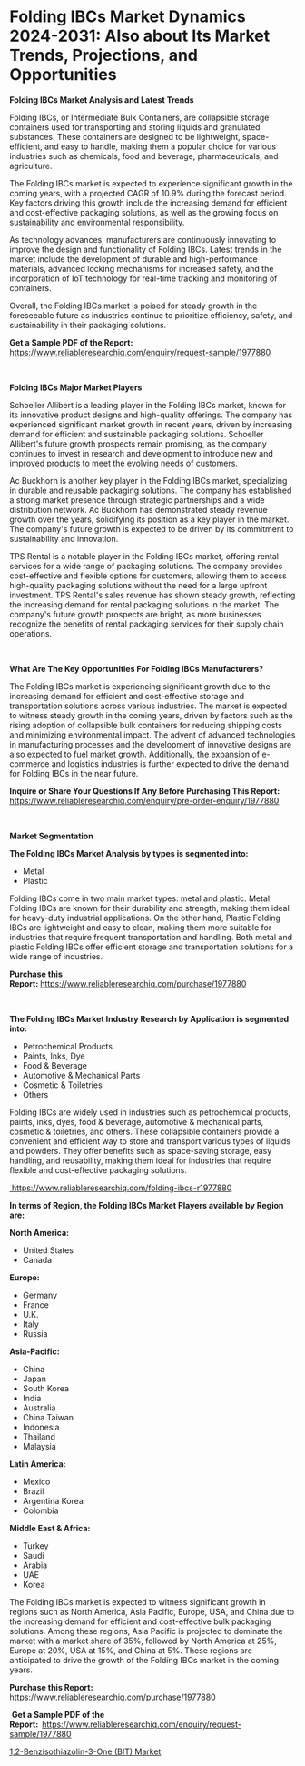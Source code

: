 <p><h1>Folding IBCs Market Dynamics 2024-2031: Also about Its Market Trends, Projections, and Opportunities</h1></p><p><strong>Folding IBCs Market Analysis and Latest Trends</strong></p>
<p><p>Folding IBCs, or Intermediate Bulk Containers, are collapsible storage containers used for transporting and storing liquids and granulated substances. These containers are designed to be lightweight, space-efficient, and easy to handle, making them a popular choice for various industries such as chemicals, food and beverage, pharmaceuticals, and agriculture.</p><p>The Folding IBCs market is expected to experience significant growth in the coming years, with a projected CAGR of 10.9% during the forecast period. Key factors driving this growth include the increasing demand for efficient and cost-effective packaging solutions, as well as the growing focus on sustainability and environmental responsibility.</p><p>As technology advances, manufacturers are continuously innovating to improve the design and functionality of Folding IBCs. Latest trends in the market include the development of durable and high-performance materials, advanced locking mechanisms for increased safety, and the incorporation of IoT technology for real-time tracking and monitoring of containers.</p><p>Overall, the Folding IBCs market is poised for steady growth in the foreseeable future as industries continue to prioritize efficiency, safety, and sustainability in their packaging solutions.</p></p>
<p><strong>Get a Sample PDF of the Report:&nbsp;</strong> <a href="https://www.reliableresearchiq.com/enquiry/request-sample/1977880">https://www.reliableresearchiq.com/enquiry/request-sample/1977880</a></p>
<p>&nbsp;</p>
<p><strong>Folding IBCs Major Market Players</strong></p>
<p><p>Schoeller Allibert is a leading player in the Folding IBCs market, known for its innovative product designs and high-quality offerings. The company has experienced significant market growth in recent years, driven by increasing demand for efficient and sustainable packaging solutions. Schoeller Allibert's future growth prospects remain promising, as the company continues to invest in research and development to introduce new and improved products to meet the evolving needs of customers.</p><p>Ac Buckhorn is another key player in the Folding IBCs market, specializing in durable and reusable packaging solutions. The company has established a strong market presence through strategic partnerships and a wide distribution network. Ac Buckhorn has demonstrated steady revenue growth over the years, solidifying its position as a key player in the market. The company's future growth is expected to be driven by its commitment to sustainability and innovation.</p><p>TPS Rental is a notable player in the Folding IBCs market, offering rental services for a wide range of packaging solutions. The company provides cost-effective and flexible options for customers, allowing them to access high-quality packaging solutions without the need for a large upfront investment. TPS Rental's sales revenue has shown steady growth, reflecting the increasing demand for rental packaging solutions in the market. The company's future growth prospects are bright, as more businesses recognize the benefits of rental packaging services for their supply chain operations.</p></p>
<p>&nbsp;</p>
<p><strong>What Are The Key Opportunities For Folding IBCs Manufacturers?</strong></p>
<p><p>The Folding IBCs market is experiencing significant growth due to the increasing demand for efficient and cost-effective storage and transportation solutions across various industries. The market is expected to witness steady growth in the coming years, driven by factors such as the rising adoption of collapsible bulk containers for reducing shipping costs and minimizing environmental impact. The advent of advanced technologies in manufacturing processes and the development of innovative designs are also expected to fuel market growth. Additionally, the expansion of e-commerce and logistics industries is further expected to drive the demand for Folding IBCs in the near future.</p></p>
<p><strong>Inquire or Share Your Questions If Any Before Purchasing This Report:</strong> <a href="https://www.reliableresearchiq.com/enquiry/pre-order-enquiry/1977880">https://www.reliableresearchiq.com/enquiry/pre-order-enquiry/1977880</a></p>
<p>&nbsp;</p>
<p><strong>Market Segmentation</strong></p>
<p><strong>The Folding IBCs Market Analysis by types is segmented into:</strong></p>
<p><ul><li>Metal</li><li>Plastic</li></ul></p>
<p><p>Folding IBCs come in two main market types: metal and plastic. Metal Folding IBCs are known for their durability and strength, making them ideal for heavy-duty industrial applications. On the other hand, Plastic Folding IBCs are lightweight and easy to clean, making them more suitable for industries that require frequent transportation and handling. Both metal and plastic Folding IBCs offer efficient storage and transportation solutions for a wide range of industries.</p></p>
<p><strong>Purchase this Report:&nbsp;</strong><a href="https://www.reliableresearchiq.com/purchase/1977880">https://www.reliableresearchiq.com/purchase/1977880</a></p>
<p>&nbsp;</p>
<p><strong>The Folding IBCs Market Industry Research by Application is segmented into:</strong></p>
<p><ul><li>Petrochemical Products</li><li>Paints, Inks, Dye</li><li>Food & Beverage</li><li>Automotive & Mechanical Parts</li><li>Cosmetic & Toiletries</li><li>Others</li></ul></p>
<p><p>Folding IBCs are widely used in industries such as petrochemical products, paints, inks, dyes, food & beverage, automotive & mechanical parts, cosmetic & toiletries, and others. These collapsible containers provide a convenient and efficient way to store and transport various types of liquids and powders. They offer benefits such as space-saving storage, easy handling, and reusability, making them ideal for industries that require flexible and cost-effective packaging solutions.</p></p>
<p><a href="https://www.reliableresearchiq.com/folding-ibcs-r1977880">&nbsp;https://www.reliableresearchiq.com/folding-ibcs-r1977880</a></p>
<p><strong>In terms of Region, the Folding IBCs Market Players available by Region are:</strong></p>
<p>
    <p> <strong> North America: </strong>
        <ul>
            <li>United States</li>
            <li>Canada</li>
        </ul>
        </p> 
    <p> <strong> Europe: </strong>
        <ul>
            <li>Germany</li>
            <li>France</li>
            <li>U.K.</li>
            <li>Italy</li>
            <li>Russia</li>
        </ul>
        </p> 
    <p> <strong> Asia-Pacific: </strong>
        <ul>
            <li>China</li>
            <li>Japan</li>
            <li>South Korea</li>
            <li>India</li>
            <li>Australia</li>
            <li>China Taiwan</li>
            <li>Indonesia</li>
            <li>Thailand</li>
            <li>Malaysia</li>
        </ul>
        </p> 
    <p> <strong> Latin America: </strong>
        <ul>
            <li>Mexico</li>
            <li>Brazil</li>
            <li>Argentina Korea</li>
            <li>Colombia</li>
        </ul>
        </p> 
    <p> <strong> Middle East & Africa: </strong>
        <ul>
            <li>Turkey</li>
            <li>Saudi</li>
            <li>Arabia</li>
            <li>UAE</li>
            <li>Korea</li>
        </ul>
    </p>
    </p>
<p><p>The Folding IBCs market is expected to witness significant growth in regions such as North America, Asia Pacific, Europe, USA, and China due to the increasing demand for efficient and cost-effective bulk packaging solutions. Among these regions, Asia Pacific is projected to dominate the market with a market share of 35%, followed by North America at 25%, Europe at 20%, USA at 15%, and China at 5%. These regions are anticipated to drive the growth of the Folding IBCs market in the coming years.</p></p>
<p><strong>Purchase this Report: </strong><a href="https://www.reliableresearchiq.com/purchase/1977880">https://www.reliableresearchiq.com/purchase/1977880</a></p>
<p>&nbsp;<strong>Get a Sample PDF of the Report:&nbsp;&nbsp;</strong><a href="https://www.reliableresearchiq.com/enquiry/request-sample/1977880">https://www.reliableresearchiq.com/enquiry/request-sample/1977880</a></p>
<p><strong></strong></p>
<p><p><a href="https://github.com/lubmix/Market-Research-Report-List-3/blob/main/12-benzisothiazolin-3-one-bit-market.md">1,2-Benzisothiazolin-3-One (BIT) Market</a></p></p>